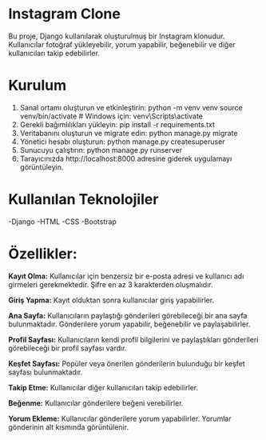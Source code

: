 # Instagram Clone
Bu proje, Django kullanılarak oluşturulmuş bir Instagram klonudur. Kullanıcılar fotoğraf yükleyebilir, yorum yapabilir, beğenebilir ve diğer kullanıcıları takip edebilirler.

# Kurulum
1. Sanal ortamı oluşturun ve etkinleştirin:
   python -m venv venv
   source venv/bin/activate  # Windows için: venv\Scripts\activate
2. Gerekli bağımlılıkları yükleyin:
   pip install -r requirements.txt
3. Veritabanını oluşturun ve migrate edin:
   python manage.py migrate
4. Yönetici hesabı oluşturun:
   python manage.py createsuperuser
5. Sunucuyu çalıştırın:
   python manage.py runserver
6. Tarayıcınızda http://localhost:8000 adresine giderek uygulamayı görüntüleyin.

# Kullanılan Teknolojiler
-Django
-HTML
-CSS
-Bootstrap

# Özellikler:
**Kayıt Olma:** Kullanıcılar için benzersiz bir e-posta adresi ve kullanıcı adı girmeleri gerekmektedir. Şifre en az 3 karakterden oluşmalıdır.

**Giriş Yapma:** Kayıt olduktan sonra kullanıcılar giriş yapabilirler.

**Ana Sayfa:** Kullanıcıların paylaştığı gönderileri görebileceği bir ana sayfa bulunmaktadır. Gönderilere yorum yapabilir, beğenebilir ve paylaşabilirler.

**Profil Sayfası:** Kullanıcıların kendi profil bilgilerini ve paylaştıkları gönderileri görebileceği bir profil sayfası vardır.

**Keşfet Sayfası:** Popüler veya önerilen gönderilerin bulunduğu bir keşfet sayfası bulunmaktadır.

**Takip Etme:** Kullanıcılar diğer kullanıcıları takip edebilirler.

**Beğenme:** Kullanıcılar gönderilere beğeni verebilirler.

**Yorum Ekleme:** Kullanıcılar gönderilere yorum yapabilirler. Yorumlar gönderinin alt kısmında görüntülenir.


